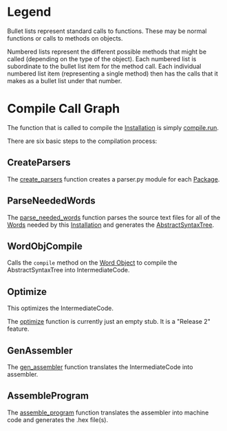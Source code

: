 # Legend #

Bullet lists represent standard calls to functions.  These may be normal functions or calls to methods on objects.

Numbered lists represent the different possible methods that might be called (depending on the type of the object).  Each numbered list is subordinate to the bullet list item for the method call.  Each individual numbered list item (representing a single method) then has the calls that it makes as a bullet list under that number.

# Compile Call Graph #

The function that is called to compile the [Installation](Package#Installation.md) is simply [compile.run](http://code.google.com/p/tampa-bay-python-avr/source/browse/ucc/compiler/compile.py#13).

There are six basic steps to the compilation process:

## CreateParsers ##

The [create\_parsers](http://code.google.com/p/tampa-bay-python-avr/source/browse/ucc/compiler/parse.py#53) function creates a parser.py module for each [Package](Package.md).

## ParseNeededWords ##

The [parse\_needed\_words](http://code.google.com/p/tampa-bay-python-avr/source/browse/ucc/compiler/parse.py#109) function parses the source text files for all of the [Words](Word.md) needed by this [Installation](Package#Installation.md) and generates the [AbstractSyntaxTree](AbstractSyntaxTree.md).

## WordObjCompile ##

Calls the `compile` method on the [Word Object](http://code.google.com/p/tampa-bay-python-avr/wiki/TwoObjectsForEachWord#Word_Object) to compile the AbstractSyntaxTree into IntermediateCode.

## Optimize ##

This optimizes the IntermediateCode.

The [optimize](http://code.google.com/p/tampa-bay-python-avr/source/browse/ucc/compiler/optimize.py#5) function is currently just an empty stub.  It is a "Release 2" feature.

## GenAssembler ##

The [gen\_assembler](http://code.google.com/p/tampa-bay-python-avr/source/browse/ucc/codegen/codegen.py#11) function translates the IntermediateCode into assembler.

## AssembleProgram ##

The [assemble\_program](http://code.google.com/p/tampa-bay-python-avr/source/browse/ucc/assembler/assemble.py#64) function translates the assembler into machine code and generates the .hex file(s).